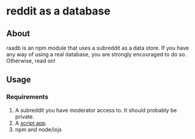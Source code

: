 # reddit as a database

## About

raadb is an npm module that uses a subreddit as a data store.
If you have any way of using a real database, you are strongly encouraged to do so.
Otherwise, read on!

## Usage

### Requirements

1. A subreddit you have moderator access to.
It should probably be private.
2. A [script app](https://www.reddit.com/prefs/apps/).
3. npm and node/iojs

